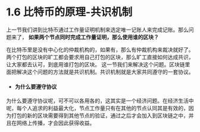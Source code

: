 # 1.6 比特币的原理-共识机制

上一节我们讲到比特币通过工作量证明机制来选定唯一记账人来完成记账。那么问题来了，
**如果两个节点同时完成工作量证明，那么使用谁的区块？**

在比特币里是没有中心化的仲裁机构的，如果有，那么有仲裁机构来裁决就好了。两个打包的区块的旷工都会要求用自己打包的区块，那么旷工直接如何达成共识，让大家都去认可，到底用谁打包的区块。
这一节我们来解决这个问题。区块链里面把解决这个问题的方法就是共识机制。共识机制就是大家共同遵守的一套协议。

* #### 为什么要遵守协议

为什么要遵守协议呢，可不可以各用各的，这其实是一个经济问题。在经济生活中呢，每个人追求的利益最大化，节点工作量只有在其他的节点认同其是有效的，因为打包的新的区块需要得到其他节点的验证，通过之后才会加入到区块链之中，并且在网络上传播，才会因此获得收益。







